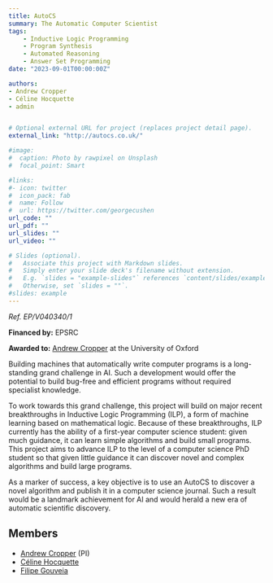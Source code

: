 ```yaml
---
title: AutoCS
summary: The Automatic Computer Scientist
tags:
    - Inductive Logic Programming
    - Program Synthesis
    - Automated Reasoning
    - Answer Set Programming
date: "2023-09-01T00:00:00Z"

authors:
- Andrew Cropper
- Céline Hocquette
- admin


# Optional external URL for project (replaces project detail page).
external_link: "http://autocs.co.uk/"

#image:
#  caption: Photo by rawpixel on Unsplash
#  focal_point: Smart

#links:
#- icon: twitter
#  icon_pack: fab
#  name: Follow
#  url: https://twitter.com/georgecushen
url_code: ""
url_pdf: ""
url_slides: ""
url_video: ""

# Slides (optional).
#   Associate this project with Markdown slides.
#   Simply enter your slide deck's filename without extension.
#   E.g. `slides = "example-slides"` references `content/slides/example-slides.md`.
#   Otherwise, set `slides = ""`.
#slides: example
---
```


*Ref. EP/V040340/1*

**Financed by:** EPSRC

**Awarded to:** <a href="https://www.andrewcropper.com/" target="_blank" >Andrew Cropper</a> at the University of Oxford


Building machines that automatically write computer programs is a long-standing grand challenge in AI. Such a development would offer the potential to build bug-free and efficient programs without required specialist knowledge.

To work towards this grand challenge, this project will build on major recent breakthroughs in Inductive Logic Programming (ILP), a form of machine learning based on mathematical logic. Because of these breakthroughs, ILP currently has the ability of a first-year computer science student: given much guidance, it can learn simple algorithms and build small programs. This project aims to advance ILP to the level of a computer science PhD student so that given little guidance it can discover novel and complex algorithms and build large programs.

As a marker of success, a key objective is to use an AutoCS to discover a novel algorithm and publish it in a computer science journal. Such a result would be a landmark achievement for AI and would herald a new era of automatic scientific discovery.

## Members

 - [Andrew Cropper](https://www.andrewcropper.com/) (PI)
 - [Céline Hocquette](https://celinehocquette.github.io/)
 - [Filipe Gouveia](https://filipegouveia.github.io/)